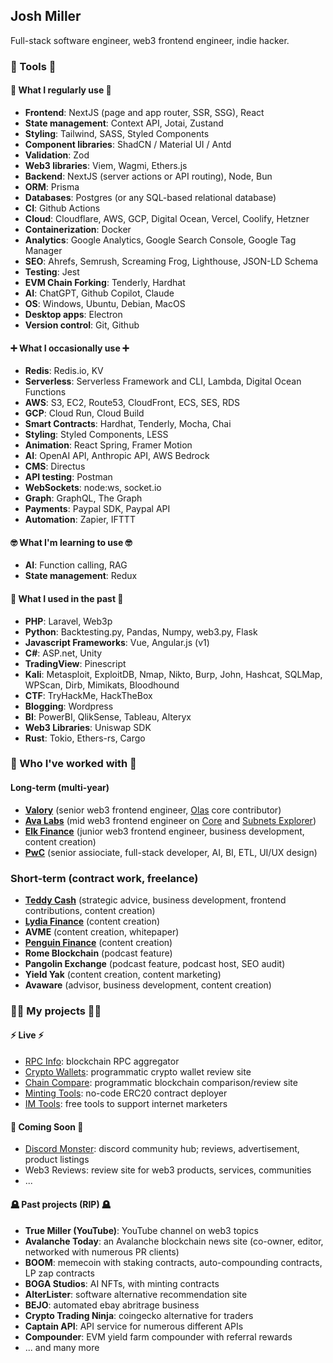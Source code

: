 <h2>Josh Miller</h2> 

Full-stack software engineer, web3 frontend engineer, indie hacker.

<h3>🧰 Tools 🧰</h3>

<h4>💪 What I regularly use 💪</h4>

- **Frontend**: NextJS (page and app router, SSR, SSG), React
- **State management**: Context API, Jotai, Zustand
- **Styling**: Tailwind, SASS, Styled Components
- **Component libraries**: ShadCN / Material UI / Antd
- **Validation**: Zod
- **Web3 libraries**: Viem, Wagmi, Ethers.js
- **Backend**: NextJS (server actions or API routing), Node, Bun
- **ORM**: Prisma
- **Databases**: Postgres (or any SQL-based relational database)
- **CI**: Github Actions
- **Cloud**: Cloudflare, AWS, GCP, Digital Ocean, Vercel, Coolify, Hetzner
- **Containerization**: Docker
- **Analytics**: Google Analytics, Google Search Console, Google Tag Manager
- **SEO**: Ahrefs, Semrush, Screaming Frog, Lighthouse, JSON-LD Schema
- **Testing**: Jest
- **EVM Chain Forking**: Tenderly, Hardhat
- **AI**: ChatGPT, Github Copilot, Claude
- **OS**: Windows, Ubuntu, Debian, MacOS
- **Desktop apps**: Electron
- **Version control**: Git, Github

<h4>➕ What I occasionally use ➕</h4>

- **Redis**: Redis.io, KV
- **Serverless**: Serverless Framework and CLI, Lambda, Digital Ocean Functions
- **AWS**: S3, EC2, Route53, CloudFront, ECS, SES, RDS
- **GCP**: Cloud Run, Cloud Build
- **Smart Contracts**: Hardhat, Tenderly, Mocha, Chai
- **Styling**: Styled Components, LESS
- **Animation**: React Spring, Framer Motion
- **AI**: OpenAI API, Anthropic API, AWS Bedrock
- **CMS**: Directus
- **API testing**: Postman
- **WebSockets**: node:ws, socket.io
- **Graph**: GraphQL, The Graph
- **Payments**: Paypal SDK, Paypal API
- **Automation**: Zapier, IFTTT

<h4>🤓 What I'm learning to use 🤓</h4>

- **AI**: Function calling, RAG
- **State management**: Redux

<h4>👴 What I used in the past 👴</h4>

- **PHP**: Laravel, Web3p
- **Python**: Backtesting.py, Pandas, Numpy, web3.py, Flask
- **Javascript Frameworks**: Vue, Angular.js (v1)
- **C#**: ASP.net, Unity
- **TradingView**: Pinescript
- **Kali**: Metasploit, ExploitDB, Nmap, Nikto, Burp, John, Hashcat, SQLMap, WPScan, Dirb, Mimikats, Bloodhound
- **CTF**: TryHackMe, HackTheBox
- **Blogging**: Wordpress
- **BI**: PowerBI, QlikSense, Tableau, Alteryx
- **Web3 Libraries**: Uniswap SDK
- **Rust**: Tokio, Ethers-rs, Cargo

<h3>🤝 Who I've worked with 🤝</h3>

<h4>Long-term (multi-year)</h4>

- **[Valory](https://valory.xyz)** (senior web3 frontend engineer, [Olas](https://olas.network) core contributor)
- **[Ava Labs](https://avalabs.org)** (mid web3 frontend engineer on [Core](https://core.app) and [Subnets Explorer](https://subnets.avax.network))
- **[Elk Finance](https://elk.finance)** (junior web3 frontend engineer, business development, content creation)
- **[PwC](https://pwc.co.uk)** (senior assiociate, full-stack developer, AI, BI, ETL, UI/UX design)

<h3>Short-term (contract work, freelance)</h3>

- **[Teddy Cash](https://teddy.cash)** (strategic advice, business development, frontend contributions, content creation)
- **[Lydia Finance](http://lydia.finance)** (content creation)
- **AVME** (content creation, whitepaper)
- **[Penguin Finance](https://penguin.finance)** (content creation)
- **Rome Blockchain** (podcast feature)
- **Pangolin Exchange** (podcast feature, podcast host, SEO audit)
- **Yield Yak** (content creation, content marketing)
- **Avaware** (advisor, business development, content creation)
 
<h3>👨‍🏭 My projects 👨‍🏭</h3>

<h4>⚡ Live ⚡</h4>

- [RPC Info](https://rpc.info): blockchain RPC aggregator
- [Crypto Wallets](https://cryptowallets.gg): programmatic crypto wallet review site
- [Chain Compare](https://chain.compare): programmatic blockchain comparison/review site
- [Minting Tools](https://minting.tools): no-code ERC20 contract deployer
- [IM Tools](https://im.tools): free tools to support internet marketers

<h4>🧪 Coming Soon 🧪</h4>

- [Discord Monster](https://discord.monster): discord community hub; reviews, advertisement, product listings
- Web3 Reviews: review site for web3 products, services, communities
- ...

<h4>🪦 Past projects (RIP) 🪦</h4>

- **True Miller (YouTube)**: YouTube channel on web3 topics
- **Avalanche Today**: an Avalanche blockchain news site (co-owner, editor, networked with numerous PR clients)
- **BOOM**: memecoin with staking contracts, auto-compounding contracts, LP zap contracts
- **BOGA Studios**: AI NFTs, with minting contracts
- **AlterLister**: software alternative recommendation site
- **BEJO**: automated ebay abritrage business
- **Crypto Trading Ninja**: coingecko alternative for traders
- **Captain API**: API service for numerous different APIs
- **Compounder**: EVM yield farm compounder with referral rewards
- ... and many more

